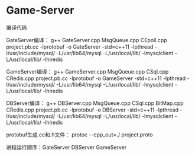 # Game-Server
编译代码

GateServer编译： g++ GateServer.cpp MsgQueue.cpp CEpoll.cpp project.pb.cc -lprotobuf -o GateServer -std=c++11 -lpthread -I/usr/include/mysql/ -L/usr/lib64/mysql -L/usr/local/lib/ -lmysqlclient -L/usr/local/lib/ -lhiredis

GameServer编译： g++ GameServer.cpp MsgQueue.cpp CSql.cpp CRedis.cpp project.pb.cc -lprotobuf -o GameServer -std=c++11 -lpthread -I/usr/include/mysql/ -L/usr/lib64/mysql -L/usr/local/lib/ -lmysqlclient -L/usr/local/lib/ -lhiredis

DBServer编译： g++ DBServer.cpp MsgQueue.cpp CSql.cpp BitMap.cpp CRedis.cpp project.pb.cc -lprotobuf -o DBServer -std=c++11 -lpthread -I/usr/include/mysql/ -L/usr/lib64/mysql -L/usr/local/lib/ -lmysqlclient -L/usr/local/lib/ -lhiredis

protobuf生成.cc和.h文件：  protoc --cpp_out=./ project.proto

进程运行顺序：GateServer DBServer GameServer
